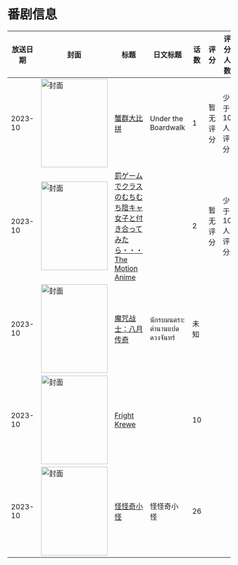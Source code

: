 # 番剧信息

|放送日期|封面|标题|日文标题|话数|评分|评分人数|
|---|---|---|---|---|---|---|
|2023-10|<img src="//lain.bgm.tv/pic/cover/c/1f/c6/465151_SlAMK.jpg" alt="封面" style="width:150px;height:200px;object-fit:cover;">|[蟹群大比拼](https://bangumi.tv/subject/465151)|Under the Boardwalk|1|暂无评分|少于10人评分|
|2023-10|<img src="/img/no_icon_subject.png" alt="封面" style="width:150px;height:200px;object-fit:cover;">|[罰ゲームでクラスのむちむち陰キャ女子と付き合ってみたら・・・ The Motion Anime](https://bangumi.tv/subject/466545)||2|暂无评分|少于10人评分|
|2023-10|<img src="//lain.bgm.tv/pic/cover/c/50/b9/497241_TbWAB.jpg" alt="封面" style="width:150px;height:200px;object-fit:cover;">|[魔咒战士：八月传奇](https://bangumi.tv/subject/497241)|นักรบมนตรา: ตำนานแปดดวงจันทร์|未知|||
|2023-10|<img src="//lain.bgm.tv/pic/cover/c/a4/88/463662_OOfPk.jpg" alt="封面" style="width:150px;height:200px;object-fit:cover;">|[Fright Krewe](https://bangumi.tv/subject/463662)||10|||
|2023-10|<img src="//lain.bgm.tv/pic/cover/c/2a/b7/530900_lQE6m.jpg" alt="封面" style="width:150px;height:200px;object-fit:cover;">|[怪怪奇小怪](https://bangumi.tv/subject/530900)|怪怪奇小怪|26|||
